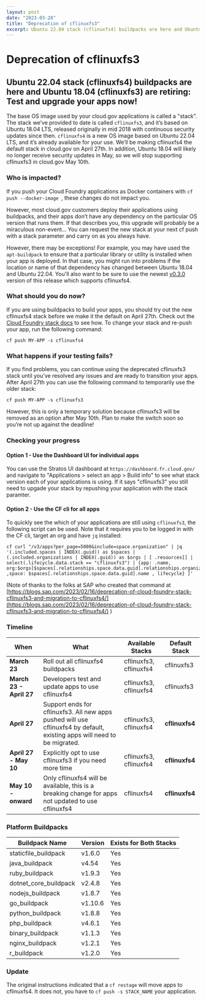 ```yaml
---
layout: post
date: "2023-03-28"
title: "Deprecation of cflinuxfs3" 
excerpt: Ubuntu 22.04 stack (cflinuxfs4) buildpacks are here and Ubuntu 18.04 (cflinuxfs3) are retiring, test and upgrade your apps now!
---
```


# Deprecation of cflinuxfs3

## Ubuntu 22.04 stack (cflinuxfs4) buildpacks are here and Ubuntu 18.04 (cflinuxfs3) are retiring: Test and upgrade your apps now!


The base OS image used by your cloud.gov applications is called a "stack". The stack we’ve provided to date is called `cflinuxfs3`, and it’s based on Ubuntu 18.04 LTS, released originally in mid 2018 with continuous security updates since then. `cflinuxfs4` is a new OS image based on Ubuntu 22.04 LTS, and it’s already available for your use. We’ll be making cflinuxfs4 the default stack in cloud.gov on April 27th. In addition, Ubuntu 18.04 will likely no longer receive security updates in May, so we will stop supporting cflinuxfs3 in cloud.gov May 10th.

### Who is impacted?

If you push your Cloud Foundry applications as Docker containers with `cf push --docker-image `, these changes do not impact you.

However, most cloud.gov customers deploy their applications using buildpacks, and their apps don’t have any dependency on the particular OS version that runs them. If that describes you, this upgrade will probably be a miraculous non-event… You can request the new stack at your next cf push with a stack parameter and carry on as you always have.

However, there may be exceptions! For example, you may have used the `apt-buildpack` to ensure that a particular library or utility is installed when your app is deployed. In that case, you might run into problems if the location or name of that dependency has changed between Ubuntu 18.04 and Ubuntu 22.04.  You'll also want to be sure to use the newest [v0.3.0](https://github.com/cloudfoundry/apt-buildpack/releases/tag/v0.3.0) version of this release which supports cflinuxfs4.

### What should you do now?

If you are using buildpacks to build your apps, you should try out the new cflinuxfs4 stack before we make it the default on April 27th. Check out the [Cloud Foundry stack docs](https://docs.cloudfoundry.org/devguide/deploy-apps/stacks.html) to see how. To change your stack and re-push your app, run the following command:

```
cf push MY-APP -s cflinuxfs4
```

### What happens if your testing fails?


If you find problems, you can continue using the deprecated cflinuxfs3 stack until you’ve resolved any issues and are ready to transition your apps.  After April 27th you can use the following command to temporarily use the older stack:

```
cf push MY-APP -s cflinuxfs3
```


However, this is only a temporary solution because cflinuxfs3 will be removed as an option after May 10th. Plan to make the switch soon so you’re not up against the deadline!


### Checking your progress

#### Option 1 - Use the Dashboard UI for individual apps

You can use the Stratos UI dashboard at `https://dashboard.fr.cloud.gov/` and navigate to "Applications > select an app > Build info" to see what stack version each of your applications is using.  If it says "cflinuxfs3" you still need to upgade your stack by repushing your application with the stack paramter.

#### Option 2 - Use the CF cli for all apps

To quickly see the which of your applications are still using `cflinuxfs3`, the following script can be used.  Note that it requires you to be logged in with the CF cli, target an org and have `jq` installed:



```
cf curl "/v3/apps?per_page=5000&include=space.organization" | jq '(.included.spaces | INDEX(.guid)) as $spaces | (.included.organizations | INDEX(.guid)) as $orgs | [ .resources[] | select(.lifecycle.data.stack == "cflinuxfs3") | {app: .name, org:$orgs[$spaces[.relationships.space.data.guid].relationships.organization.data.guid].name ,space: $spaces[.relationships.space.data.guid].name , lifecycle} ]'
```


(Note of thanks to the folks at SAP who created that command at [https://blogs.sap.com/2023/02/16/deprecation-of-cloud-foundry-stack-cflinuxfs3-and-migration-to-cflinuxfs4/](https://blogs.sap.com/2023/02/16/deprecation-of-cloud-foundry-stack-cflinuxfs3-and-migration-to-cflinuxfs4/)  )



### Timeline

| When | What | Available Stacks | Default Stack |
| ----------------|-------------|------------------|---------------|
| **March 23** | Roll out all cflinuxfs4 buildpacks | cflinuxfs3, cflinuxfs4 | cflinuxfs3
| **March 23 - April 27** | Developers test and update apps to use cflinuxfs4 | cflinuxfs3, cflinuxfs4 | cflinuxfs3
| **April 27** | Support ends for cflinuxfs3.  All new apps pushed will use cflinuxfs4 by default, existing apps will need to be migrated.  | cflinuxfs3, cflinuxfs4 | **cflinuxfs4**
| **April 27 - May 10** | Explicitly opt to use cflinuxfs3 if you need more time | cflinuxfs3, cflinuxfs4 | **cflinuxfs4**
| **May 10 - onward** | Only cflinuxfs4 will be available, this is a breaking change for apps not updated to use cflinuxfs4 |  cflinuxfs4 | **cflinuxfs4**



### Platform Buildpacks

| Buildpack Name | Version | Exists for Both Stacks |
|----------------|---------|--------|
| staticfile_buildpack  | v1.6.0  | Yes
| java_buildpack        | v4.54   | Yes
| ruby_buildpack        | v1.9.3  | Yes
| dotnet_core_buildpack | v2.4.8  | Yes
| nodejs_buildpack      | v1.8.7  | Yes
| go_buildpack          | v1.10.6 | Yes
| python_buildpack      | v1.8.8  | Yes
| php_buildpack         | v4.6.1  | Yes
| binary_buildpack      | v1.1.3  | Yes
| nginx_buildpack       | v1.2.1  | Yes
| r_buildpack           | v1.2.0  | Yes


### Update

The original instructions indicated that a `cf restage` will move apps to cflinuxfs4.  It does not, you have to `cf push -s STACK_NAME` your application.